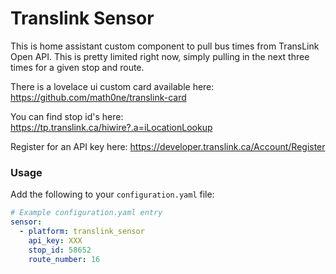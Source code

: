 # Translink Sensor

This is home assistant custom component to pull bus times from TransLink Open API.  This is pretty limited right now, simply pulling in the next three times for a given stop and route.

There is a lovelace ui custom card available here: https://github.com/math0ne/translink-card

You can find stop id's here: https://tp.translink.ca/hiwire?.a=iLocationLookup

Register for an API key here: https://developer.translink.ca/Account/Register

### Usage

Add the following to your `configuration.yaml` file:

```yaml
# Example configuration.yaml entry
sensor:
  - platform: translink_sensor
    api_key: XXX
    stop_id: 58652
    route_number: 16
```